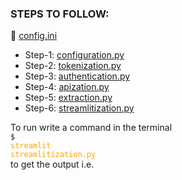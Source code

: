 ### STEPS TO FOLLOW:

🔑 [config.ini](./config.ini)

* Step-1: [configuration.py](./configuration.py) 
* Step-2: [tokenization.py](./tokenization.py)
* Step-3: [authentication.py](./authentication.py)
* Step-4: [apization.py](./apization.py)
* Step-5: [extraction.py](./extraction.py)
* Step-6: [streamlitization.py](./streamlitization.py)

To run write a command in the terminal<br/>
<code>$ <span style="color:orange">streamlit streamlitization.py</span></code><br/> 
to get the output i.e.
